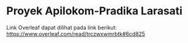# Proyek Apilokom-Pradika Larasati
Link Overleaf dapat dilihat pada link berikut: https://www.overleaf.com/read/trczwxwmrbtk#6cd825
